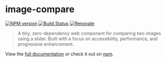 # image-compare

[![NPM version](http://img.shields.io/npm/v/@cloudfour/image-compare.svg)](https://www.npmjs.org/package/@cloudfour/image-compare) [![Build Status](https://github.com/cloudfour/image-compare/workflows/CI/badge.svg)](https://github.com/cloudfour/image-compare/actions?query=workflow%3ACI) [![Renovate](https://img.shields.io/badge/renovate-enabled-brightgreen.svg)](https://renovatebot.com)

> A tiny, zero-dependency web component for comparing two images using a slider. Built with a focus on accessibility, performance, and progressive enhancement.

View the [full documentation](https://image-compare-component.netlify.app/) or check it out on [npm](https://www.npmjs.com/package/@cloudfour/image-compare).
